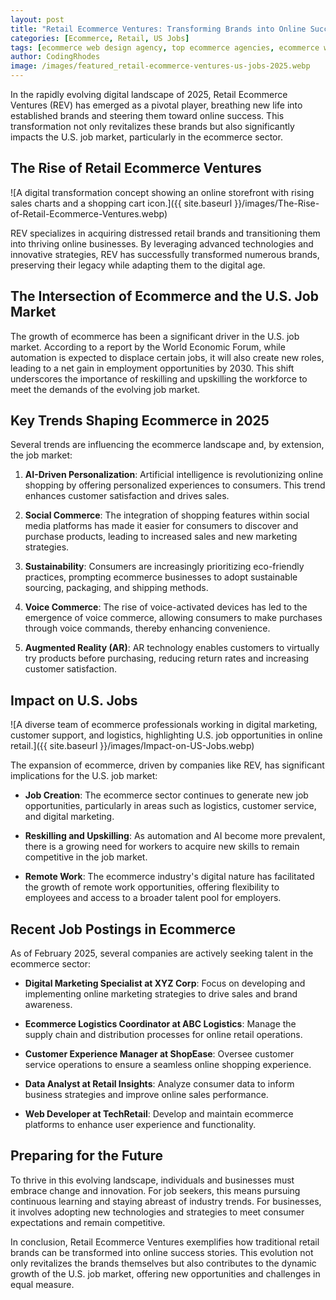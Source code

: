 ```yaml
---
layout: post
title: "Retail Ecommerce Ventures: Transforming Brands into Online Success in 2025"
categories: [Ecommerce, Retail, US Jobs]
tags: [ecommerce web design agency, top ecommerce agencies, ecommerce web design, web design 2025]
author: CodingRhodes
image: /images/featured_retail-ecommerce-ventures-us-jobs-2025.webp
---
```


In the rapidly evolving digital landscape of 2025, Retail Ecommerce Ventures (REV) has emerged as a pivotal player, breathing new life into established brands and steering them toward online success. This transformation not only revitalizes these brands but also significantly impacts the U.S. job market, particularly in the ecommerce sector.

## The Rise of Retail Ecommerce Ventures

![A digital transformation concept showing an online storefront with rising sales charts and a shopping cart icon.]({{ site.baseurl }}/images/The-Rise-of-Retail-Ecommerce-Ventures.webp)

REV specializes in acquiring distressed retail brands and transitioning them into thriving online businesses. By leveraging advanced technologies and innovative strategies, REV has successfully transformed numerous brands, preserving their legacy while adapting them to the digital age.

## The Intersection of Ecommerce and the U.S. Job Market

The growth of ecommerce has been a significant driver in the U.S. job market. According to a report by the World Economic Forum, while automation is expected to displace certain jobs, it will also create new roles, leading to a net gain in employment opportunities by 2030. This shift underscores the importance of reskilling and upskilling the workforce to meet the demands of the evolving job market.

## Key Trends Shaping Ecommerce in 2025

Several trends are influencing the ecommerce landscape and, by extension, the job market:

1. **AI-Driven Personalization**: Artificial intelligence is revolutionizing online shopping by offering personalized experiences to consumers. This trend enhances customer satisfaction and drives sales. 

2. **Social Commerce**: The integration of shopping features within social media platforms has made it easier for consumers to discover and purchase products, leading to increased sales and new marketing strategies. 

3. **Sustainability**: Consumers are increasingly prioritizing eco-friendly practices, prompting ecommerce businesses to adopt sustainable sourcing, packaging, and shipping methods. 

4. **Voice Commerce**: The rise of voice-activated devices has led to the emergence of voice commerce, allowing consumers to make purchases through voice commands, thereby enhancing convenience. 

5. **Augmented Reality (AR)**: AR technology enables customers to virtually try products before purchasing, reducing return rates and increasing customer satisfaction. 

## Impact on U.S. Jobs

![A diverse team of ecommerce professionals working in digital marketing, customer support, and logistics, highlighting U.S. job opportunities in online retail.]({{ site.baseurl }}/images/Impact-on-US-Jobs.webp)

The expansion of ecommerce, driven by companies like REV, has significant implications for the U.S. job market:

- **Job Creation**: The ecommerce sector continues to generate new job opportunities, particularly in areas such as logistics, customer service, and digital marketing. 

- **Reskilling and Upskilling**: As automation and AI become more prevalent, there is a growing need for workers to acquire new skills to remain competitive in the job market. 

- **Remote Work**: The ecommerce industry's digital nature has facilitated the growth of remote work opportunities, offering flexibility to employees and access to a broader talent pool for employers. 

## Recent Job Postings in Ecommerce

As of February 2025, several companies are actively seeking talent in the ecommerce sector:

- **Digital Marketing Specialist at XYZ Corp**: Focus on developing and implementing online marketing strategies to drive sales and brand awareness.

- **Ecommerce Logistics Coordinator at ABC Logistics**: Manage the supply chain and distribution processes for online retail operations.

- **Customer Experience Manager at ShopEase**: Oversee customer service operations to ensure a seamless online shopping experience.

- **Data Analyst at Retail Insights**: Analyze consumer data to inform business strategies and improve online sales performance.

- **Web Developer at TechRetail**: Develop and maintain ecommerce platforms to enhance user experience and functionality.

## Preparing for the Future

To thrive in this evolving landscape, individuals and businesses must embrace change and innovation. For job seekers, this means pursuing continuous learning and staying abreast of industry trends. For businesses, it involves adopting new technologies and strategies to meet consumer expectations and remain competitive.

In conclusion, Retail Ecommerce Ventures exemplifies how traditional retail brands can be transformed into online success stories. This evolution not only revitalizes the brands themselves but also contributes to the dynamic growth of the U.S. job market, offering new opportunities and challenges in equal measure.

